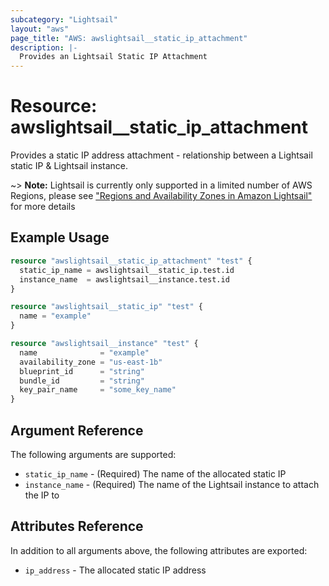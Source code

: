 ```yaml
---
subcategory: "Lightsail"
layout: "aws"
page_title: "AWS: awslightsail__static_ip_attachment"
description: |-
  Provides an Lightsail Static IP Attachment
---
```


# Resource: awslightsail__static_ip_attachment

Provides a static IP address attachment - relationship between a Lightsail static IP & Lightsail instance.

~> **Note:** Lightsail is currently only supported in a limited number of AWS Regions, please see ["Regions and Availability Zones in Amazon Lightsail"](https://lightsail.aws.amazon.com/ls/docs/overview/article/understanding-regions-and-availability-zones-in-amazon-lightsail) for more details

## Example Usage

```terraform
resource "awslightsail__static_ip_attachment" "test" {
  static_ip_name = awslightsail__static_ip.test.id
  instance_name  = awslightsail__instance.test.id
}

resource "awslightsail__static_ip" "test" {
  name = "example"
}

resource "awslightsail__instance" "test" {
  name              = "example"
  availability_zone = "us-east-1b"
  blueprint_id      = "string"
  bundle_id         = "string"
  key_pair_name     = "some_key_name"
}
```

## Argument Reference

The following arguments are supported:

* `static_ip_name` - (Required) The name of the allocated static IP
* `instance_name` - (Required) The name of the Lightsail instance to attach the IP to

## Attributes Reference

In addition to all arguments above, the following attributes are exported:

* `ip_address` - The allocated static IP address
